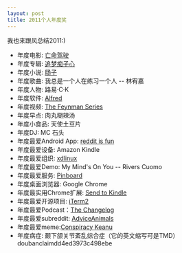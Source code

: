 ```yaml
---
layout: post
title: 2011个人年度奖
---
```


我也来跟风总结2011:)

* 年度电影: [亡命驾驶][drive]
* 年度专辑: [追梦痴子心][gala-dream]
* 年度小说: [肠子][haunted]
* 年度歌曲: 我总是一个人在练习一个人 -- 林宥嘉
* 年度人物: 路易·C·K
* 年度软件: [Alfred][alfred]
* 年度视频: [The Feynman Series][feynman]
* 年度早点: 肉丸糊辣汤
* 年度小食品: 天使土豆片
* 年度DJ: MC 石头
* 年度最爱Android App: [reddit is fun][redditisfun]
* 年度最爱设备: Amazon Kindle
* 年度最爱组织: [xdlinux][xdlinux]
* 年度最爱Demo: My Mind's On You -- Rivers Cuomo
* 年度最爱服务: [Pinboard][pinboard]
* 年度桌面浏览器: Google Chrome
* 年度最实用Chrome扩展: [Send to Kindle][sendtokindle]
* 年度最爱开源项目: [iTerm2][iterm2]
* 年度最爱Podcast：[The Changelog][changelog]
* 年度最爱subreddit: [AdviceAnimals][adviceanimals]
* 年度最爱meme:[Conspiracy Keanu][keanu]
* 年度病症: 颞下颌关节紊乱综合症（它的英文缩写可是TMD）
doubanclaimdd4ed3973c498ebe
	


[drive]: http://movie.douban.com/subject/2010972/
[gala-dream]: http://music.douban.com/subject/6047523/
[alfred]: http://www.alfredapp.com/
[haunted]: http://book.douban.com/subject/5920385/
[adviceanimals]: http://www.reddit.com/r/AdviceAnimals/
[keanu]: http://www.quickmeme.com/conspiracy-keanu/
[changelog]: http://thechangelog.com/
[pinboard]: http://www.pinboard.in/
[redditisfun]: https://github.com/seansay/reddit-is-fun
[iterm2]: http://www.iterm2.com/
[feynman]: http://www.youtube.com/watch?v=cRmbwczTC6E
[sendtokindle]: https://chrome.google.com/webstore/detail/ipkfnchcgalnafehpglfbommidgmalan
[xdlinux]: https://github.com/xdlinux